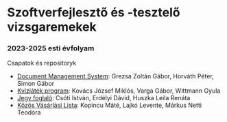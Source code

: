 # Szoftverfejlesztő és -tesztelő vizsgaremekek

### 2023-2025 esti évfolyam

Csapatok és repositoryk

- [Document Management System](https://github.com/2024e-vp-vizsgaremek/DOCCU): Grezsa Zoltán Gábor, Horváth Péter, Simon Gábor
- [Kvízjáték program](https://github.com/2024e-vp-vizsgaremek/JOGAGU): Kovács József Miklós, Varga Gábor, Wittmann Gyula
- [Jegy foglaló](https://github.com/2024e-vp-vizsgaremek/Jegyfoglalo): Csóti István, Erdélyi Dávid, Huszka Leila Renáta
- [Közös Vásárlási Lista](https://github.com/2024e-vp-vizsgaremek/VasarloLista): Kopincu Máté, Lajkó Levente, Márkus Netti Teodóra
